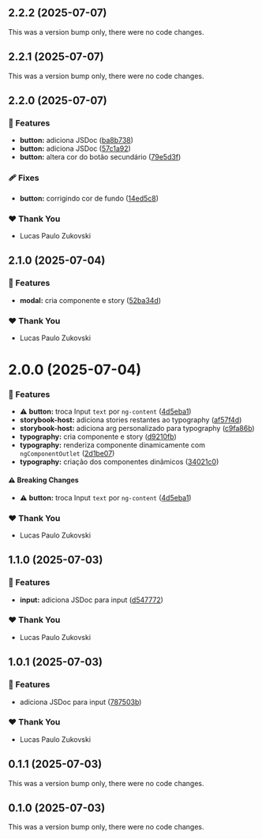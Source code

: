 ## 2.2.2 (2025-07-07)

This was a version bump only, there were no code changes.

## 2.2.1 (2025-07-07)

This was a version bump only, there were no code changes.

## 2.2.0 (2025-07-07)


### 🚀 Features

- **button:** adiciona JSDoc ([ba8b738](https://github.com/lpzukovski/alfabit-zuka/commit/ba8b738))
- **button:** adiciona JSDoc ([57c1a92](https://github.com/lpzukovski/alfabit-zuka/commit/57c1a92))
- **button:** altera cor do botão secundário ([79e5d3f](https://github.com/lpzukovski/alfabit-zuka/commit/79e5d3f))

### 🩹 Fixes

- **button:** corrigindo cor de fundo ([14ed5c8](https://github.com/lpzukovski/alfabit-zuka/commit/14ed5c8))

### ❤️  Thank You

- Lucas Paulo Zukovski

## 2.1.0 (2025-07-04)


### 🚀 Features

- **modal:** cria componente e story ([52ba34d](https://github.com/lpzukovski/alfabit-zuka/commit/52ba34d))

### ❤️  Thank You

- Lucas Paulo Zukovski

# 2.0.0 (2025-07-04)


### 🚀 Features

- ⚠️  **button:** troca Input `text` por `ng-content` ([4d5eba1](https://github.com/lpzukovski/alfabit-zuka/commit/4d5eba1))
- **storybook-host:** adiciona stories restantes ao typography ([af57f4d](https://github.com/lpzukovski/alfabit-zuka/commit/af57f4d))
- **storybook-host:** adiciona arg personalizado para typography ([c9fa86b](https://github.com/lpzukovski/alfabit-zuka/commit/c9fa86b))
- **typography:** cria componente e story ([d9210fb](https://github.com/lpzukovski/alfabit-zuka/commit/d9210fb))
- **typography:** renderiza componente dinamicamente com `ngComponentOutlet` ([2d1be07](https://github.com/lpzukovski/alfabit-zuka/commit/2d1be07))
- **typography:** criação dos componentes dinâmicos ([34021c0](https://github.com/lpzukovski/alfabit-zuka/commit/34021c0))

#### ⚠️  Breaking Changes

- ⚠️  **button:** troca Input `text` por `ng-content` ([4d5eba1](https://github.com/lpzukovski/alfabit-zuka/commit/4d5eba1))

### ❤️  Thank You

- Lucas Paulo Zukovski

## 1.1.0 (2025-07-03)


### 🚀 Features

- **input:** adiciona JSDoc para input ([d547772](https://github.com/lpzukovski/alfabit-zuka/commit/d547772))

### ❤️  Thank You

- Lucas Paulo Zukovski

## 1.0.1 (2025-07-03)


### 🚀 Features

- adiciona JSDoc para input ([787503b](https://github.com/lpzukovski/alfabit-zuka/commit/787503b))

### ❤️  Thank You

- Lucas Paulo Zukovski

## 0.1.1 (2025-07-03)

This was a version bump only, there were no code changes.

## 0.1.0 (2025-07-03)

This was a version bump only, there were no code changes.